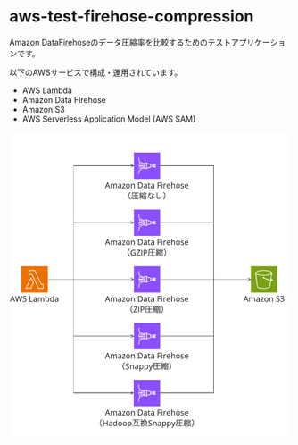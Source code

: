 # aws-test-firehose-compression

Amazon DataFirehoseのデータ圧縮率を比較するためのテストアプリケーションです。

以下のAWSサービスで構成・運用されています。

- AWS Lambda
- Amazon Data Firehose
- Amazon S3
- AWS Serverless Application Model (AWS SAM)

![architecture](./images/architecture.png)
